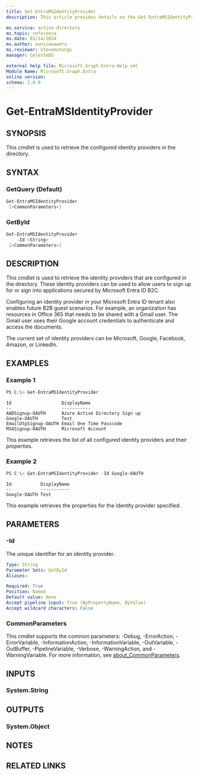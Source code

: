 ```yaml
---
title: Get-EntraMSIdentityProvider
description: This article provides details on the Get-EntraMSIdentityProvider command.

ms.service: active-directory
ms.topic: reference
ms.date: 03/14/2024
ms.author: eunicewaweru
ms.reviewer: stevemutungi
manager: CelesteDG

external help file: Microsoft.Graph.Entra-Help.xml
Module Name: Microsoft.Graph.Entra
online version:
schema: 2.0.0
---
```


# Get-EntraMSIdentityProvider

## SYNOPSIS
This cmdlet is used to retrieve the configured identity providers in the directory.

## SYNTAX

### GetQuery (Default)
```powershell
Get-EntraMSIdentityProvider 
 [<CommonParameters>]
```

### GetById
```powershell
Get-EntraMSIdentityProvider 
    -Id <String> 
 [<CommonParameters>]
```

## DESCRIPTION
This cmdlet is used to retrieve the identity providers that are configured in the directory.
These identity providers can be used to allow users to sign up for or sign into applications secured by Microsoft Entra ID B2C.

Configuring an identity provider in your Microsoft Entra ID tenant also enables future B2B guest scenarios.
For example, an organization has resources in Office 365 that needs to be shared with a Gmail user.
The Gmail user uses their Google account credentials to authenticate and access the documents.

The current set of identity providers can be Microsoft, Google, Facebook, Amazon, or LinkedIn.

## EXAMPLES

### Example 1
```powershell
PS C:\> Get-EntraMSIdentityProvider
```

```output
Id                   DisplayName
--                   -----------
AADSignup-OAUTH      Azure Active Directory Sign up
Google-OAUTH         Test
EmailOtpSignup-OAUTH Email One Time Passcode
MSASignup-OAUTH      Microsoft Account
```

This example retrieves the list of all configured identity providers and their properties.

### Example 2
```powershell
PS C:\> Get-EntraMSIdentityProvider -Id Google-OAUTH
```

```output
Id           DisplayName
--           -----------
Google-OAUTH Test
```

This example retrieves the properties for the identity provider specified.

## PARAMETERS

### -Id
The unique identifier for an identity provider.

```yaml
Type: String
Parameter Sets: GetById
Aliases:

Required: True
Position: Named
Default value: None
Accept pipeline input: True (ByPropertyName, ByValue)
Accept wildcard characters: False
```

### CommonParameters
This cmdlet supports the common parameters: -Debug, -ErrorAction, -ErrorVariable, -InformationAction, -InformationVariable, -OutVariable, -OutBuffer, -PipelineVariable, -Verbose, -WarningAction, and -WarningVariable. For more information, see [about_CommonParameters](https://go.microsoft.com/fwlink/?LinkID=113216).

## INPUTS

### System.String
## OUTPUTS

### System.Object
## NOTES

## RELATED LINKS
